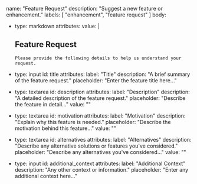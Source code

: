 name: "Feature Request"
description: "Suggest a new feature or enhancement."
labels: [ "enhancement", "feature request" ]
body:
- type: markdown
  attributes:
  value: |
  ## Feature Request

      Please provide the following details to help us understand your request.

- type: input
  id: title
  attributes:
  label: "Title"
  description: "A brief summary of the feature request."
  placeholder: "Enter the feature title here..."

- type: textarea
  id: description
  attributes:
  label: "Description"
  description: "A detailed description of the feature request."
  placeholder: "Describe the feature in detail..."
  value: ""

- type: textarea
  id: motivation
  attributes:
  label: "Motivation"
  description: "Explain why this feature is needed."
  placeholder: "Describe the motivation behind this feature..."
  value: ""

- type: textarea
  id: alternatives
  attributes:
  label: "Alternatives"
  description: "Describe any alternative solutions or features you've considered."
  placeholder: "Describe any alternatives you've considered..."
  value: ""

- type: input
  id: additional_context
  attributes:
  label: "Additional Context"
  description: "Any other context or information."
  placeholder: "Enter any additional context here..."
